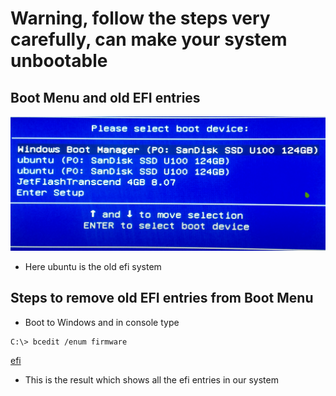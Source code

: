# Warning, follow the steps very carefully, can make your system unbootable

## Boot Menu and old EFI entries

![oldefi](oldefi.png)

- Here ubuntu is the old efi system

## Steps to remove old EFI entries from Boot Menu

- Boot to Windows and in console type

```console
C:\> bcedit /enum firmware
```

[efi](efi.png)

- This is the result which shows all the efi entries in our system


